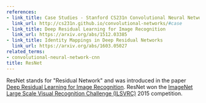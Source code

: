 ```yaml
---
references:
- link_title: Case Studies - Stanford CS231n Convolutional Neural Networks
  link_url: http://cs231n.github.io/convolutional-networks/#case
- link_title: Deep Residual Learning for Image Recognition
  link_url: https://arxiv.org/abs/1512.03385
- link_title: Identity Mappings in Deep Residual Networks
  link_url: https://arxiv.org/abs/1603.05027
related_terms:
- convolutional-neural-network-cnn
title: ResNet
---
```

ResNet stands for "Residual Network" and was introduced in the paper
[Deep Residual Learning for Image Recognition](https://arxiv.org/abs/1512.03385).
ResNet won the [ImageNet Large Scale Visual Recognition Challenge (ILSVRC)][1] 2015
competition.

[1]: http://www.image-net.org/challenges/LSVRC/